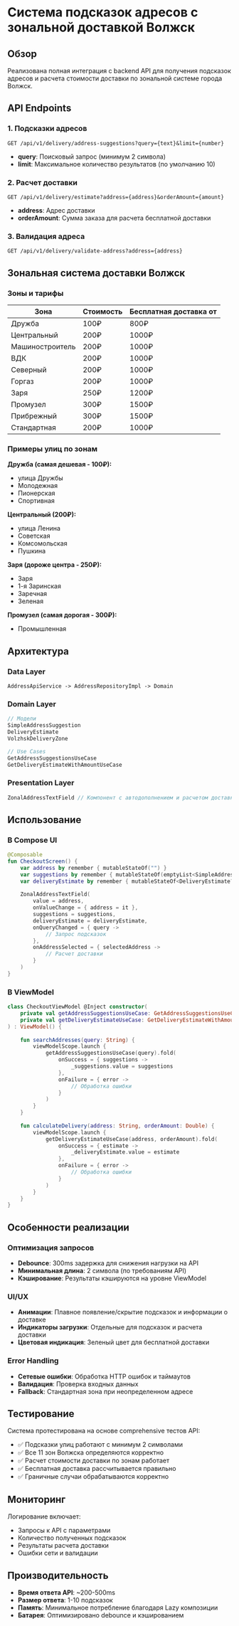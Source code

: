 # Система подсказок адресов с зональной доставкой Волжск

## Обзор

Реализована полная интеграция с backend API для получения подсказок адресов и расчета стоимости доставки по зональной системе города Волжск.

## API Endpoints

### 1. Подсказки адресов
```
GET /api/v1/delivery/address-suggestions?query={text}&limit={number}
```
- **query**: Поисковый запрос (минимум 2 символа)
- **limit**: Максимальное количество результатов (по умолчанию 10)

### 2. Расчет доставки
```
GET /api/v1/delivery/estimate?address={address}&orderAmount={amount}
```
- **address**: Адрес доставки
- **orderAmount**: Сумма заказа для расчета бесплатной доставки

### 3. Валидация адреса
```
GET /api/v1/delivery/validate-address?address={address}
```

## Зональная система доставки Волжск

### Зоны и тарифы

| Зона | Стоимость | Бесплатная доставка от |
|------|-----------|------------------------|
| Дружба | 100₽ | 800₽ |
| Центральный | 200₽ | 1000₽ |
| Машиностроитель | 200₽ | 1000₽ |
| ВДК | 200₽ | 1000₽ |
| Северный | 200₽ | 1000₽ |
| Горгаз | 200₽ | 1000₽ |
| Заря | 250₽ | 1200₽ |
| Промузел | 300₽ | 1500₽ |
| Прибрежный | 300₽ | 1500₽ |
| Стандартная | 200₽ | 1000₽ |

### Примеры улиц по зонам

**Дружба (самая дешевая - 100₽):**
- улица Дружбы
- Молодежная
- Пионерская
- Спортивная

**Центральный (200₽):**
- улица Ленина
- Советская
- Комсомольская
- Пушкина

**Заря (дороже центра - 250₽):**
- Заря
- 1-я Заринская
- Заречная
- Зеленая

**Промузел (самая дорогая - 300₽):**
- Промышленная

## Архитектура

### Data Layer
```
AddressApiService -> AddressRepositoryImpl -> Domain
```

### Domain Layer
```kotlin
// Модели
SimpleAddressSuggestion
DeliveryEstimate
VolzhskDeliveryZone

// Use Cases
GetAddressSuggestionsUseCase
GetDeliveryEstimateWithAmountUseCase
```

### Presentation Layer
```kotlin
ZonalAddressTextField // Компонент с автодополнением и расчетом доставки
```

## Использование

### В Compose UI

```kotlin
@Composable
fun CheckoutScreen() {
    var address by remember { mutableStateOf("") }
    var suggestions by remember { mutableStateOf(emptyList<SimpleAddressSuggestion>()) }
    var deliveryEstimate by remember { mutableStateOf<DeliveryEstimate?>(null) }
    
    ZonalAddressTextField(
        value = address,
        onValueChange = { address = it },
        suggestions = suggestions,
        deliveryEstimate = deliveryEstimate,
        onQueryChanged = { query ->
            // Запрос подсказок
        },
        onAddressSelected = { selectedAddress ->
            // Расчет доставки
        }
    )
}
```

### В ViewModel

```kotlin
class CheckoutViewModel @Inject constructor(
    private val getAddressSuggestionsUseCase: GetAddressSuggestionsUseCase,
    private val getDeliveryEstimateUseCase: GetDeliveryEstimateWithAmountUseCase
) : ViewModel() {
    
    fun searchAddresses(query: String) {
        viewModelScope.launch {
            getAddressSuggestionsUseCase(query).fold(
                onSuccess = { suggestions ->
                    _suggestions.value = suggestions
                },
                onFailure = { error ->
                    // Обработка ошибки
                }
            )
        }
    }
    
    fun calculateDelivery(address: String, orderAmount: Double) {
        viewModelScope.launch {
            getDeliveryEstimateUseCase(address, orderAmount).fold(
                onSuccess = { estimate ->
                    _deliveryEstimate.value = estimate
                },
                onFailure = { error ->
                    // Обработка ошибки
                }
            )
        }
    }
}
```

## Особенности реализации

### Оптимизация запросов
- **Debounce**: 300ms задержка для снижения нагрузки на API
- **Минимальная длина**: 2 символа (по требованиям API)
- **Кэширование**: Результаты кэшируются на уровне ViewModel

### UI/UX
- **Анимации**: Плавное появление/скрытие подсказок и информации о доставке
- **Индикаторы загрузки**: Отдельные для подсказок и расчета доставки
- **Цветовая индикация**: Зеленый цвет для бесплатной доставки

### Error Handling
- **Сетевые ошибки**: Обработка HTTP ошибок и таймаутов
- **Валидация**: Проверка входных данных
- **Fallback**: Стандартная зона при неопределенном адресе

## Тестирование

Система протестирована на основе comprehensive тестов API:
- ✅ Подсказки улиц работают с минимум 2 символами
- ✅ Все 11 зон Волжска определяются корректно
- ✅ Расчет стоимости доставки по зонам работает
- ✅ Бесплатная доставка рассчитывается правильно
- ✅ Граничные случаи обрабатываются корректно

## Мониторинг

Логирование включает:
- Запросы к API с параметрами
- Количество полученных подсказок
- Результаты расчета доставки
- Ошибки сети и валидации

## Производительность

- **Время ответа API**: ~200-500ms
- **Размер ответа**: 1-10 подсказок
- **Память**: Минимальное потребление благодаря Lazy композиции
- **Батарея**: Оптимизировано debounce и кэшированием 